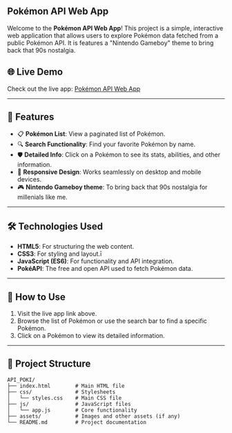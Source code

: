 ## Pokémon API Web App 

Welcome to the **Pokémon API Web App**! This project is a simple, interactive web application that allows users to explore Pokémon data fetched from a public Pokémon API. It is features a "Nintendo Gameboy" theme to bring back that 90s nostalgia.

## 🌐 Live Demo 

Check out the live app: [Pokémon API Web App](https://joseomolon.github.io/API_POKI/)


---
## 🚀 Features  

- 📋 **Pokémon List**: View a paginated list of Pokémon.
- 🔍 **Search Functionality**: Find your favorite Pokémon by name.
- 🛡️ **Detailed Info**: Click on a Pokémon to see its stats, abilities, and other information.
- 🎨 **Responsive Design**: Works seamlessly on desktop and mobile devices.
- 🎮 **Nintendo Gameboy theme**: To bring back that 90s nostalgia for millenials like me.

---
## 🛠️ Technologies Used
- **HTML5**: For structuring the web content.
- **CSS3**: For styling and layout.ī
- **JavaScript (ES6)**: For functionality and API integration.
- **PokéAPI**: The free and open API used to fetch Pokémon data.

---
## 📖 How to Use
1. Visit the live app link above.
2. Browse the list of Pokémon or use the search bar to find a specific Pokémon.
3. Click on a Pokémon to view its detailed information.

---
## 📂 Project Structure
```plaintext
API_POKI/
├── index.html        # Main HTML file
├── css/              # Stylesheets
│   └── styles.css    # Main CSS file
├── js/               # JavaScript files
│   └── app.js        # Core functionality
├── assets/           # Images and other assets (if any)
└── README.md         # Project documentation
